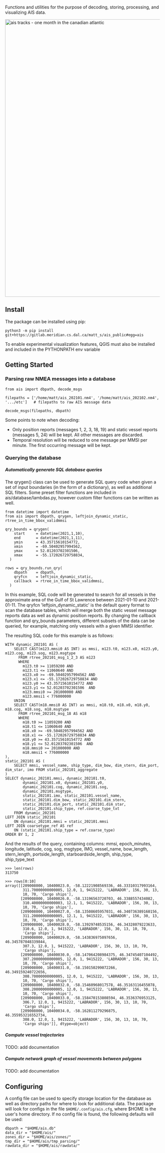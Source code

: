 Functions and utilities for the purpose of decoding, storing, processing, and visualizing AIS data. 

<img src="https://gitlab.meridian.cs.dal.ca/matt_s/ais_public/-/raw/master/tests/output/scriptoutput.png" alt="ais tracks - one month in the canadian atlantic" width="900"/>

## Install

The package can be installed using pip:
  ```
  python3 -m pip install git+https://gitlab.meridian.cs.dal.ca/matt_s/ais_public#egg=ais
  ```

To enable experimental visualization features, QGIS must also be installed and included in the PYTHONPATH env variable


## Getting Started

### Parsing raw NMEA messages into a database


```
from ais import dbpath, decode_msgs

filepaths = ['/home/matt/ais_202101.nm4', '/home/matt/ais_202102.nm4', '.../etc']   # filepaths to raw AIS message data

decode_msgs(filepaths, dbpath)
```

Some points to note when decoding: 
  - Only position reports (messages 1, 2, 3, 18, 19) and static vessel reports (messages 5, 24) will be kept. All other messages are discarded.
  - Temporal resolution will be reduced to one message per MMSI per minute. The first occurring message will be kept.


### Querying the database  
  

##### Automatically generate SQL database queries
The qrygen() class can be used to generate SQL query code when given a set of input boundaries (in the form of a dictionary), as well as additional SQL filters. 
Some preset filter functions are included in ais/database/lambdas.py, however custom filter functions can be written as well.

```
from datetime import datetime 
from ais import dbpath, qrygen, leftjoin_dynamic_static, rtree_in_time_bbox_validmmsi 

qry_bounds = qrygen(
    start     = datetime(2021,1,10),
    end       = datetime(2021,1,11),
    ymin      = 43.35715610154772, 
    xmin      = -69.50402957994562,
    ymax      = 52.01203702301506, 
    xmax      = -55.172026729758834,
  )

rows = qry_bounds.run_qry(
    dbpath    = dbpath, 
    qryfcn    = leftjoin_dynamic_static,
    callback  = rtree_in_time_bbox_validmmsi, 
  )

```
In this example, SQL code will be generated to search for all vessels in the approximate area of the Gulf of St Lawrence between 2021-01-10 and 2021-01-11.
The qryfcn 'leftjoin_dynamic_static' is the default query format to scan the database tables, which will merge both the static vessel message reports data as well as dynamic position reports.
By changing the callback function and qry_bounds parameters, different subsets of the data can be queried, for example, matching only vessels with a given MMSI identifier.  

The resulting SQL code for this example is as follows:
```
WITH dynamic_202101 AS (
    SELECT CAST(m123.mmsi0 AS INT) as mmsi, m123.t0, m123.x0, m123.y0, m123.cog, m123.sog, m123.msgtype
      FROM rtree_202101_msg_1_2_3 AS m123
      WHERE
        m123.t0 >= 11059200 AND
        m123.t1 <= 11060640 AND
        m123.x0 >= -69.50402957994562 AND
        m123.x1 <= -55.172026729758834 AND
        m123.y0 >= 43.35715610154772 AND
        m123.y1 <= 52.01203702301506  AND
        m123.mmsi0 >= 201000000 AND
        m123.mmsi1 < 776000000
    UNION
    SELECT CAST(m18.mmsi0 AS INT) as mmsi, m18.t0, m18.x0, m18.y0, m18.cog, m18.sog, m18.msgtype
      FROM rtree_202101_msg_18 AS m18
      WHERE
        m18.t0 >= 11059200 AND
        m18.t1 <= 11060640 AND
        m18.x0 >= -69.50402957994562 AND
        m18.x1 <= -55.172026729758834 AND
        m18.y0 >= 43.35715610154772 AND
        m18.y1 <= 52.01203702301506  AND
        m18.mmsi0 >= 201000000 AND
        m18.mmsi1 < 776000000
),
static_202101 AS (
    SELECT mmsi, vessel_name, ship_type, dim_bow, dim_stern, dim_port, dim_star, imo FROM static_202101_aggregate
)
SELECT dynamic_202101.mmsi, dynamic_202101.t0,
        dynamic_202101.x0, dynamic_202101.y0,
        dynamic_202101.cog, dynamic_202101.sog,
        dynamic_202101.msgtype,
        static_202101.imo, static_202101.vessel_name,
        static_202101.dim_bow, static_202101.dim_stern,
        static_202101.dim_port, static_202101.dim_star,
        static_202101.ship_type, ref.coarse_type_txt
    FROM dynamic_202101
LEFT JOIN static_202101
    ON dynamic_202101.mmsi = static_202101.mmsi
LEFT JOIN coarsetype_ref AS ref
    ON (static_202101.ship_type = ref.coarse_type)
ORDER BY 1, 2
```

And the results of the query, containing columns:
mmsi, epoch_minutes, longitude, latitude, cog, sog, msgtype, IMO, vessel_name, bow_length, stern_length, portside_length, starboardside_length, ship_type, ship_type_text

```
>>> len(rows)
313750

>>> rows[0:10]
array([[209008000, 10400023.0, -58.12221908569336, 46.33310317993164,
        311.70000000000005, 12.0, 1, 9415222, 'LABRADOR', 156, 30, 13,
        10, 70, 'Cargo ships'],
       [209008000, 10400026.0, -58.13196563720703, 46.3388557434082,
        310.40000000000003, 12.1, 1, 9415222, 'LABRADOR', 156, 30, 13,
        10, 70, 'Cargo ships'],
       [209008000, 10400027.0, -58.13508605957031, 46.340736389160156,
        311.20000000000005, 12.1, 1, 9415222, 'LABRADOR', 156, 30, 13,
        10, 70, 'Cargo ships'],
       [209008000, 10400028.0, -58.13929748535156, 46.34328079223633,
        310.6, 12.0, 1, 9415222, 'LABRADOR', 156, 30, 13, 10, 70,
        'Cargo ships'],
       [209008000, 10400029.0, -58.143836975097656, 46.345787048339844,
        307.3, 12.0, 1, 9415222, 'LABRADOR', 156, 30, 13, 10, 70,
        'Cargo ships'],
       [209008000, 10400030.0, -58.147064208984375, 46.34745407104492,
        307.20000000000005, 12.0, 1, 9415222, 'LABRADOR', 156, 30, 13,
        10, 70, 'Cargo ships'],
       [209008000, 10400031.0, -58.150150299072266, 46.349159240722656,
        308.70000000000005, 12.0, 1, 9415222, 'LABRADOR', 156, 30, 13,
        10, 70, 'Cargo ships'],
       [209008000, 10400032.0, -58.15460968017578, 46.35163116455078,
        308.20000000000005, 12.0, 1, 9415222, 'LABRADOR', 156, 30, 13,
        10, 70, 'Cargo ships'],
       [209008000, 10400033.0, -58.158470153808594, 46.3536376953125,
        306.7, 12.0, 1, 9415222, 'LABRADOR', 156, 30, 13, 10, 70,
        'Cargo ships'],
       [209008000, 10400034.0, -58.162811279296875, 46.355953216552734,
        308.0, 12.0, 1, 9415222, 'LABRADOR', 156, 30, 13, 10, 70,
        'Cargo ships']], dtype=object)
```


##### Compute vessel trajectories
  TODO: add documentation


##### Compute network graph of vessel movements between polygons
  TODO: add documentation


## Configuring

A config file can be used to specify storage location for the database as well as directory paths for where to look for additional data.
The package will look for configs in the file `$HOME/.config/ais.cfg`, where $HOME is the user's home directory.
If no config file is found, the following defaults will be used:
```
dbpath = "$HOME/ais.db"
data_dir = "$HOME/ais/"             
zones_dir = "$HOME/ais/zones/"
tmp_dir = "$HOME/ais/tmp_parsing/"
rawdata_dir = "$HOME/ais/rawdata/"
```

